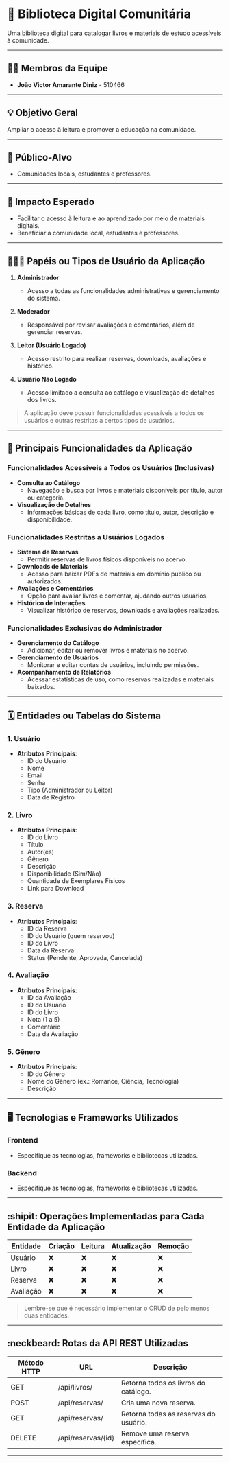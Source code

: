 # :checkered_flag: Biblioteca Digital Comunitária

Uma biblioteca digital para catalogar livros e materiais de estudo acessíveis à comunidade.

---

## :technologist: Membros da Equipe
- **João Victor Amarante Diniz** - 510466

---

## :bulb: Objetivo Geral
Ampliar o acesso à leitura e promover a educação na comunidade.

---

## :eyes: Público-Alvo
- Comunidades locais, estudantes e professores.

---

## :star2: Impacto Esperado
- Facilitar o acesso à leitura e ao aprendizado por meio de materiais digitais.
- Beneficiar a comunidade local, estudantes e professores.

---

## :people_holding_hands: Papéis ou Tipos de Usuário da Aplicação

1. **Administrador**  
   - Acesso a todas as funcionalidades administrativas e gerenciamento do sistema.
   
2. **Moderador**  
   - Responsável por revisar avaliações e comentários, além de gerenciar reservas.

3. **Leitor (Usuário Logado)**  
   - Acesso restrito para realizar reservas, downloads, avaliações e histórico.

4. **Usuário Não Logado**  
   - Acesso limitado a consulta ao catálogo e visualização de detalhes dos livros.

> A aplicação deve possuir funcionalidades acessíveis a todos os usuários e outras restritas a certos tipos de usuários.

---

## :triangular_flag_on_post: Principais Funcionalidades da Aplicação

### Funcionalidades Acessíveis a Todos os Usuários (Inclusivas)
- **Consulta ao Catálogo**  
  - Navegação e busca por livros e materiais disponíveis por título, autor ou categoria.
- **Visualização de Detalhes**  
  - Informações básicas de cada livro, como título, autor, descrição e disponibilidade.

### Funcionalidades Restritas a Usuários Logados
- **Sistema de Reservas**  
  - Permitir reservas de livros físicos disponíveis no acervo.
- **Downloads de Materiais**  
  - Acesso para baixar PDFs de materiais em domínio público ou autorizados.
- **Avaliações e Comentários**  
  - Opção para avaliar livros e comentar, ajudando outros usuários.
- **Histórico de Interações**  
  - Visualizar histórico de reservas, downloads e avaliações realizadas.

### Funcionalidades Exclusivas do Administrador
- **Gerenciamento do Catálogo**  
  - Adicionar, editar ou remover livros e materiais no acervo.
- **Gerenciamento de Usuários**  
  - Monitorar e editar contas de usuários, incluindo permissões.
- **Acompanhamento de Relatórios**  
  - Acessar estatísticas de uso, como reservas realizadas e materiais baixados.

---

## :spiral_calendar: Entidades ou Tabelas do Sistema

### 1. Usuário
- **Atributos Principais**:  
  - ID do Usuário  
  - Nome  
  - Email  
  - Senha  
  - Tipo (Administrador ou Leitor)  
  - Data de Registro  

### 2. Livro
- **Atributos Principais**:  
  - ID do Livro  
  - Título  
  - Autor(es)  
  - Gênero  
  - Descrição  
  - Disponibilidade (Sim/Não)  
  - Quantidade de Exemplares Físicos  
  - Link para Download  

### 3. Reserva
- **Atributos Principais**:  
  - ID da Reserva  
  - ID do Usuário (quem reservou)  
  - ID do Livro  
  - Data da Reserva  
  - Status (Pendente, Aprovada, Cancelada)  

### 4. Avaliação
- **Atributos Principais**:  
  - ID da Avaliação  
  - ID do Usuário  
  - ID do Livro  
  - Nota (1 a 5)  
  - Comentário  
  - Data da Avaliação  

### 5. Gênero
- **Atributos Principais**:  
  - ID do Gênero  
  - Nome do Gênero (ex.: Romance, Ciência, Tecnologia)  
  - Descrição  

---

## :desktop_computer: Tecnologias e Frameworks Utilizados

### **Frontend**  
- Especifique as tecnologias, frameworks e bibliotecas utilizadas.  

### **Backend**  
- Especifique as tecnologias, frameworks e bibliotecas utilizadas.

---

## :shipit: Operações Implementadas para Cada Entidade da Aplicação

| Entidade     | Criação | Leitura | Atualização | Remoção |
|--------------|---------|---------|-------------|---------|
| Usuário      | ❌       | ❌       | ❌           | ❌       |
| Livro        | ❌       | ❌       | ❌           | ❌       |
| Reserva      | ❌       | ❌       | ❌           | ❌       |
| Avaliação    | ❌       | ❌       | ❌           | ❌       |

> Lembre-se que é necessário implementar o CRUD de pelo menos duas entidades.

---

## :neckbeard: Rotas da API REST Utilizadas

| Método HTTP | URL                | Descrição                                   |
|-------------|--------------------|-------------------------------------------|
| GET         | /api/livros/       | Retorna todos os livros do catálogo.       |
| POST        | /api/reservas/     | Cria uma nova reserva.                     |
| GET         | /api/reservas/     | Retorna todas as reservas do usuário.      |
| DELETE      | /api/reservas/{id} | Remove uma reserva específica.             |

---
